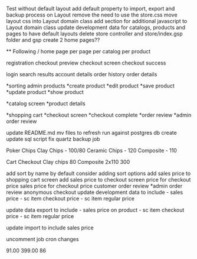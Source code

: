 Test without default layout
add default property to import, export and backup process on Layout
remove the need to use the store.css
move layout css into Layout domain class
add section for additional javascript to Layout domain class
update development data for catalogs, products and pages to have default layouts
delete store controller and store/index.gsp folder and gsp
create 2 home pages??

** Following
/ home page 
per page
per catalog
per product

registration
checkout preview
checkout screen
checkout success


login
search results
account details
order history
order details






*sorting admin products
*create product
*edit product
*save product
*update product
*show product

*catalog screen
*product details

*shopping cart
*checkout screen
*checkout complete
*order review
*admin order review


update README.md
mv files to refresh
run against postgres db
create update sql script
fix quartz backup job




Poker Chips
	Clay Chips - 100/80
	Ceramic Chips - 120
	Composite - 110
	
Cart Checkout
	Clay chips 80
	Composite 2x110
		300


add sort by name by default
consider adding sort options
add sales price to shopping cart screen
add sales price to checkout screen
price for checkout price
sales price for checkout price
customer order review
*admin order review
anonymous checkout
update development data to include
    - sales price
    - sc item checkout price
    - sc item regular price

update data export to include
    - sales price on product
    - sc item checkout price
    - sc item regular price

update import to include sales price

uncomment job cron changes

91.00
399.00
86

